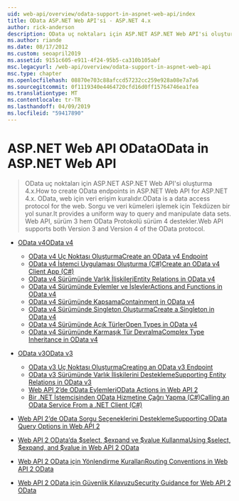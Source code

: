 ```yaml
---
uid: web-api/overview/odata-support-in-aspnet-web-api/index
title: OData ASP.NET Web API'si - ASP.NET 4.x
author: rick-anderson
description: OData uç noktaları için ASP.NET ASP.NET Web API'si oluşturma 4.x
ms.author: riande
ms.date: 08/17/2012
ms.custom: seoapril2019
ms.assetid: 9151c605-e911-4f24-95b5-ca310b105abf
msc.legacyurl: /web-api/overview/odata-support-in-aspnet-web-api
msc.type: chapter
ms.openlocfilehash: 08870e703c88afccd57232cc259e928a08e7a7a6
ms.sourcegitcommit: 0f1119340e4464720cfd16d0ff15764746ea1fea
ms.translationtype: MT
ms.contentlocale: tr-TR
ms.lasthandoff: 04/09/2019
ms.locfileid: "59417890"
---
```

# <a name="odata-in-aspnet-web-api"></a><span data-ttu-id="e2221-103">ASP.NET Web API OData</span><span class="sxs-lookup"><span data-stu-id="e2221-103">OData in ASP.NET Web API</span></span>

> <span data-ttu-id="e2221-104">OData uç noktaları için ASP.NET ASP.NET Web API'si oluşturma 4.x.</span><span class="sxs-lookup"><span data-stu-id="e2221-104">How to create OData endpoints in ASP.NET Web API for ASP.NET 4.x.</span></span> <span data-ttu-id="e2221-105">OData, web için veri erişim kuralıdır.</span><span class="sxs-lookup"><span data-stu-id="e2221-105">OData is a data access protocol for the web.</span></span> <span data-ttu-id="e2221-106">Sorgu ve veri kümeleri işlemek için Tekdüzen bir yol sunar.</span><span class="sxs-lookup"><span data-stu-id="e2221-106">It provides a uniform way to query and manipulate data sets.</span></span> <span data-ttu-id="e2221-107">Web API, sürüm 3 hem OData Protokolü sürüm 4 destekler.</span><span class="sxs-lookup"><span data-stu-id="e2221-107">Web API supports both Version 3 and Version 4 of the OData protocol.</span></span>


- [<span data-ttu-id="e2221-108">OData v4</span><span class="sxs-lookup"><span data-stu-id="e2221-108">OData v4</span></span>](odata-v4/index.md)

    - [<span data-ttu-id="e2221-109">OData v4 Uç Noktası Oluşturma</span><span class="sxs-lookup"><span data-stu-id="e2221-109">Create an OData v4 Endpoint</span></span>](odata-v4/create-an-odata-v4-endpoint.md)
    - [<span data-ttu-id="e2221-110">OData v4 İstemci Uygulaması Oluşturma (C#)</span><span class="sxs-lookup"><span data-stu-id="e2221-110">Create an OData v4 Client App (C#)</span></span>](odata-v4/create-an-odata-v4-client-app.md)
    - [<span data-ttu-id="e2221-111">OData v4 Sürümünde Varlık İlişkileri</span><span class="sxs-lookup"><span data-stu-id="e2221-111">Entity Relations in OData v4</span></span>](odata-v4/entity-relations-in-odata-v4.md)
    - [<span data-ttu-id="e2221-112">OData v4 Sürümünde Eylemler ve İşlevler</span><span class="sxs-lookup"><span data-stu-id="e2221-112">Actions and Functions in OData v4</span></span>](odata-v4/odata-actions-and-functions.md)
    - [<span data-ttu-id="e2221-113">OData v4 Sürümünde Kapsama</span><span class="sxs-lookup"><span data-stu-id="e2221-113">Containment in OData v4</span></span>](odata-v4/odata-containment-in-web-api-22.md)
    - [<span data-ttu-id="e2221-114">OData v4 Sürümünde Singleton Oluşturma</span><span class="sxs-lookup"><span data-stu-id="e2221-114">Create a Singleton in OData v4</span></span>](odata-v4/using-a-singleton-in-an-odata-endpoint-in-web-api-22.md)
    - [<span data-ttu-id="e2221-115">OData v4 Sürümünde Açık Türler</span><span class="sxs-lookup"><span data-stu-id="e2221-115">Open Types in OData v4</span></span>](odata-v4/use-open-types-in-odata-v4.md)
    - [<span data-ttu-id="e2221-116">OData v4 Sürümünde Karmaşık Tür Devralma</span><span class="sxs-lookup"><span data-stu-id="e2221-116">Complex Type Inheritance in OData v4</span></span>](odata-v4/complex-type-inheritance-in-odata-v4.md)
- [<span data-ttu-id="e2221-117">OData v3</span><span class="sxs-lookup"><span data-stu-id="e2221-117">OData v3</span></span>](odata-v3/index.md)

    - [<span data-ttu-id="e2221-118">OData v3 Uç Noktası Oluşturma</span><span class="sxs-lookup"><span data-stu-id="e2221-118">Creating an OData v3 Endpoint</span></span>](odata-v3/creating-an-odata-endpoint.md)
    - [<span data-ttu-id="e2221-119">OData v3 Sürümünde Varlık İlişkilerini Destekleme</span><span class="sxs-lookup"><span data-stu-id="e2221-119">Supporting Entity Relations in OData v3</span></span>](odata-v3/working-with-entity-relations.md)
    - [<span data-ttu-id="e2221-120">Web API 2’de OData Eylemleri</span><span class="sxs-lookup"><span data-stu-id="e2221-120">OData Actions in Web API 2</span></span>](odata-v3/odata-actions.md)
    - [<span data-ttu-id="e2221-121">Bir .NET İstemcisinden OData Hizmetine Çağrı Yapma (C#)</span><span class="sxs-lookup"><span data-stu-id="e2221-121">Calling an OData Service From a .NET Client (C#)</span></span>](odata-v3/calling-an-odata-service-from-a-net-client.md)
- [<span data-ttu-id="e2221-122">Web API 2’de OData Sorgu Seçeneklerini Destekleme</span><span class="sxs-lookup"><span data-stu-id="e2221-122">Supporting OData Query Options in Web API 2</span></span>](supporting-odata-query-options.md)
- [<span data-ttu-id="e2221-123">Web API 2 OData’da $select, $expand ve $value Kullanma</span><span class="sxs-lookup"><span data-stu-id="e2221-123">Using $select, $expand, and $value in Web API 2 OData</span></span>](using-select-expand-and-value.md)
- [<span data-ttu-id="e2221-124">Web API 2 OData için Yönlendirme Kuralları</span><span class="sxs-lookup"><span data-stu-id="e2221-124">Routing Conventions in Web API 2 OData</span></span>](odata-routing-conventions.md)
- [<span data-ttu-id="e2221-125">Web API 2 OData için Güvenlik Kılavuzu</span><span class="sxs-lookup"><span data-stu-id="e2221-125">Security Guidance for Web API 2 OData</span></span>](odata-security-guidance.md)
